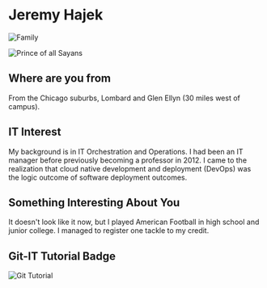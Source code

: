 # Jeremy Hajek

![Family](images/family.png "Family")

![Prince of all Sayans](images/vegeta.jpg "Vegeta")

## Where are you from

From the Chicago suburbs, Lombard and Glen Ellyn (30 miles west of campus).

## IT Interest

My background is in IT Orchestration and Operations.  I had been an IT manager before previously becoming a professor in 2012.  I came to the realization that cloud native development and deployment (DevOps) was the logic outcome of software deployment outcomes.

## Something Interesting About You

It doesn't look like it now, but I played American Football in high school and junior college.  I managed to register one tackle to my credit.

## Git-IT Tutorial Badge

![Git Tutorial](images/badge.png "Result")
